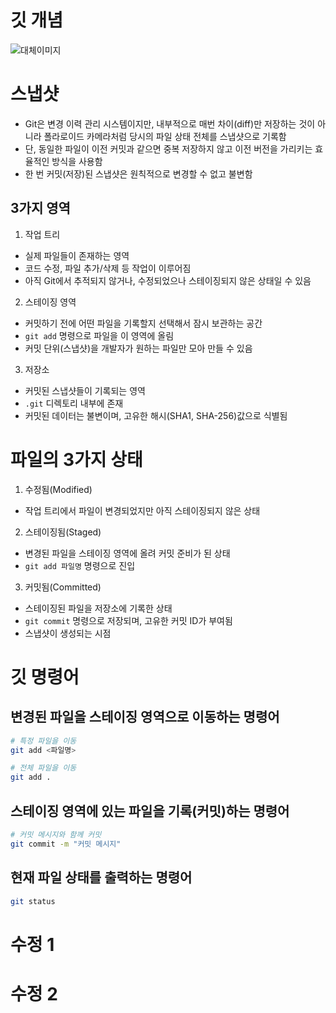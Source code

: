 # 깃 개념

![대체이미지](https://encrypted-tbn0.gstatic.com/images?q=tbn:ANd9GcT2aRJR6dWUGsjhkUzKkGp-3787npBEJcJblg&s)

# 스냅샷

- Git은 변경 이력 관리 시스템이지만, 내부적으로 매번 차이(diff)만 저장하는 것이 아니라 폴라로이드 카메라처럼 당시의 파일 상태 전체를 스냅샷으로 기록함
- 단, 동일한 파일이 이전 커밋과 같으면 중복 저장하지 않고 이전 버전을 가리키는 효율적인 방식을 사용함
- 한 번 커밋(저장)된 스냅샷은 원칙적으로 변경할 수 없고 불변함

## 3가지 영역

1. 작업 트리

- 실제 파일들이 존재하는 영역
- 코드 수정, 파일 추가/삭제 등 작업이 이루어짐
- 아직 Git에서 추적되지 않거나, 수정되었으나 스테이징되지 않은 상태일 수 있음

2. 스테이징 영역

- 커밋하기 전에 어떤 파일을 기록할지 선택해서 잠시 보관하는 공간
- `git add` 명령으로 파일을 이 영역에 올림
- 커밋 단위(스냅샷)을 개발자가 원하는 파일만 모아 만들 수 있음

3. 저장소

- 커밋된 스냅샷들이 기록되는 영역
- `.git` 디렉토리 내부에 존재
- 커밋된 데이터는 불변이며, 고유한 해시(SHA1, SHA-256)값으로 식별됨

# 파일의 3가지 상태

1. 수정됨(Modified)

- 작업 트리에서 파일이 변경되었지만 아직 스테이징되지 않은 상태

2. 스테이징됨(Staged)

- 변경된 파일을 스테이징 영역에 올려 커밋 준비가 된 상태
- `git add 파일명` 명령으로 진입

3. 커밋됨(Committed)

- 스테이징된 파일을 저장소에 기록한 상태
- `git commit` 명령으로 저장되며, 고유한 커밋 ID가 부여됨
- 스냅샷이 생성되는 시점

# 깃 명령어

## 변경된 파일을 스테이징 영역으로 이동하는 명령어

```bash
# 특정 파일을 이동
git add <파일명>

# 전체 파일을 이동
git add .
```

## 스테이징 영역에 있는 파일을 기록(커밋)하는 명령어

```bash
# 커밋 메시지와 함께 커밋
git commit -m "커밋 메시지"
```

## 현재 파일 상태를 출력하는 명령어

```bash
git status
```

# 수정 1

# 수정 2
